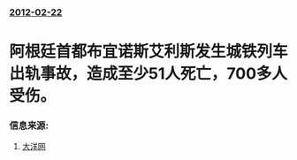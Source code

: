 ### [2012-02-22](/news/2012/02/22/index.md)

##### 
# 阿根廷首都布宜诺斯艾利斯发生城铁列车出轨事故，造成至少51人死亡，700多人受伤。




### 信息来源:

1. [大洋网](https://web.archive.org/web/20140912095426/http://news.dayoo.com/world/57402/201202/25/57402_105892345.htm)
